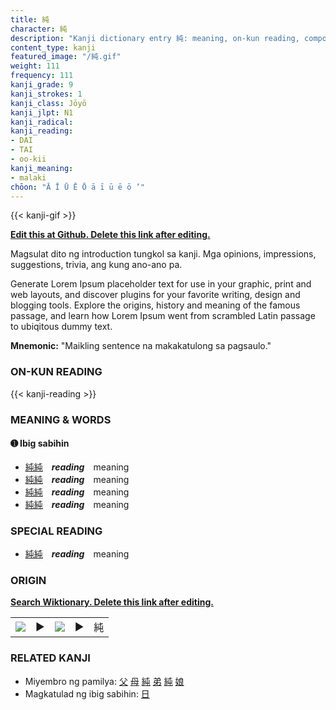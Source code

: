 ```yaml
---
title: 純
character: 純
description: "Kanji dictionary entry 純: meaning, on-kun reading, compounds, origin, related kanji"
content_type: kanji
featured_image: "/純.gif"
weight: 111
frequency: 111
kanji_grade: 9
kanji_strokes: 1
kanji_class: Jōyō
kanji_jlpt: N1
kanji_radical: 
kanji_reading: 
- DAI
- TAI
- oo-kii
kanji_meaning:
- malaki
chōon: "Ā Ī Ū Ē Ō ā ī ū ē ō ’"
---
```

[//]: # (Don't edit the line below. Kanji animated GIF code is automatically generated.)
{{< kanji-gif >}}

[//]: # (Edit below this line.)

**[Edit this at Github. Delete this link after editing.](https://github.com/tim0g/tim/tree/main/content/kanji/純/index.md)**

Magsulat dito ng introduction tungkol sa kanji. Mga opinions, impressions, suggestions, trivia, ang kung ano-ano pa.

Generate Lorem Ipsum placeholder text for use in your graphic, print and web layouts, and discover plugins for your favorite writing, design and blogging tools. Explore the origins, history and meaning of the famous passage, and learn how Lorem Ipsum went from scrambled Latin passage to ubiqitous dummy text.
 
**Mnemonic:** "Maikling sentence na makakatulong sa pagsaulo."

### ON-KUN READING

[//]: # (Don't edit the line below. ON-KUN READING code is automatically generated.)
{{< kanji-reading >}}

### MEANING & WORDS

#### ➊ **Ibig sabihin**
  - [純](../純)[純](../純)　***reading***　meaning
  - [純](../純)[純](../純)　***reading***　meaning
  - [純](../純)[純](../純)　***reading***　meaning
  - [純](../純)[純](../純)　***reading***　meaning

### SPECIAL READING
  - [純](../純)[純](../純)　***reading***　meaning

### ORIGIN

**[Search Wiktionary. Delete this link after editing.](https://wiktionary.org/wiki/純)**
<table class="kanji-table"><tr><td>
<img src="60px-純-bronze.svg.png">
</td><td>▶</td><td>
<img src="60px-純-oracle.svg.png">
</td><td>▶</td>
<td class="kanji-origin">純</td>
</tr></table>

### RELATED KANJI
- Miyembro ng pamilya: [父](../父) [母](../母) [純](../純) [弟](../弟) [純](../純) [娘](../娘)
- Magkatulad ng ibig sabihin: [日](../日)
